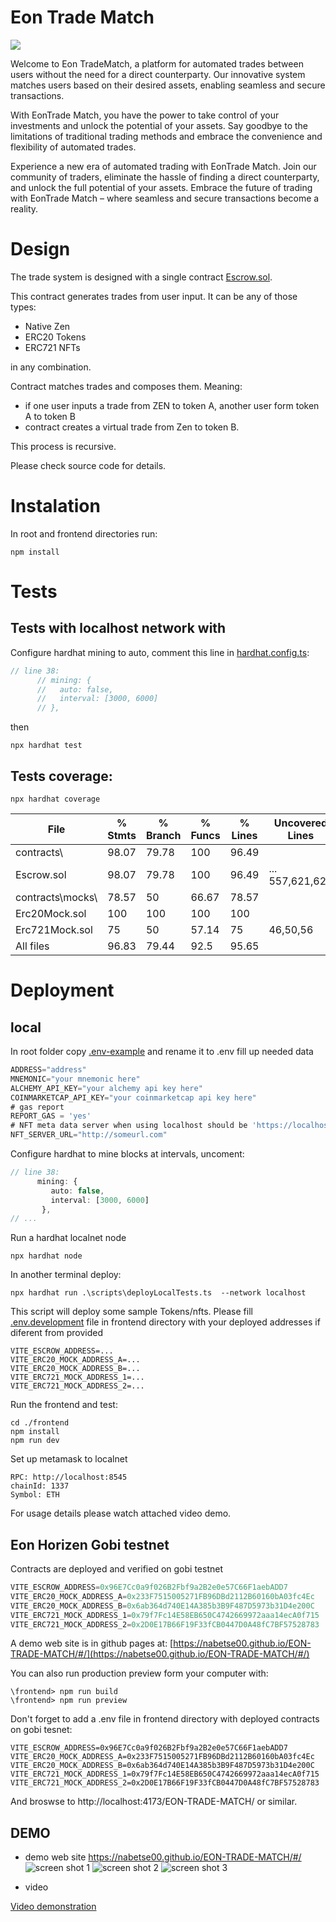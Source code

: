 # Eon Trade Match
![](./frontend/public/logo.png)

Welcome to Eon TradeMatch, a platform for automated trades between users without the need for a direct counterparty. Our innovative system matches users based on their desired assets, enabling seamless and secure transactions.

With EonTrade Match, you have the power to take control of your investments and unlock the potential of your assets. Say goodbye to the limitations of traditional trading methods and embrace the convenience and flexibility of automated trades.

Experience a new era of automated trading with EonTrade Match. Join our community of traders, eliminate the hassle of finding a direct counterparty, and unlock the full potential of your assets. Embrace the future of trading with EonTrade Match – where seamless and secure transactions become a reality.

# Design

The trade system is designed with a single contract [Escrow.sol](./contracts/Escrow.sol).

This contract generates trades from user input.
It can be any of those types:

- Native Zen 
- ERC20 Tokens
- ERC721 NFTs

in any combination.

Contract matches trades and composes them. 
Meaning:
- if one user inputs a trade from ZEN to token A, another user form token A to token B
- contract creates a virtual trade from Zen to token B.

This process is recursive.

Please check source code for details.

# Instalation

In root and frontend directories run:
```console
npm install 
```

# Tests 

## Tests with localhost network with
Configure hardhat mining to auto, comment this line in [hardhat.config.ts](./hardhat.config.ts):
```ts
// line 38:
      // mining: {
      //   auto: false,
      //   interval: [3000, 6000]
      // },
```
then
```console
npx hardhat test
```

## Tests coverage:
```console
npx hardhat coverage
```

File              |  % Stmts | % Branch |  % Funcs |  % Lines |Uncovered Lines |
------------------|----------|----------|----------|----------|----------------|
 contracts\       |    98.07 |    79.78 |      100 |    96.49 |                |
  Escrow.sol      |    98.07 |    79.78 |      100 |    96.49 |... 557,621,622 |
 contracts\mocks\ |    78.57 |       50 |    66.67 |    78.57 |                |
  Erc20Mock.sol   |      100 |      100 |      100 |      100 |                |
  Erc721Mock.sol  |       75 |       50 |    57.14 |       75 |       46,50,56 |
All files         |    96.83 |    79.44 |     92.5 |    95.65 |                |


# Deployment

## local

In root folder copy [.env-example](.env-example) and rename it to .env
fill up needed data
```ts
ADDRESS="address"
MNEMONIC="your mnemonic here"
ALCHEMY_API_KEY="your alchemy api key here"
COINMARKETCAP_API_KEY="your coinmarketcap api key here"
# gas report 
REPORT_GAS = 'yes'
# NFT meta data server when using localhost should be 'https://localhost:port'
NFT_SERVER_URL="http://someurl.com"
```

Configure hardhat to mine blocks at intervals, uncoment:
```ts
// line 38:
      mining: {
         auto: false,
         interval: [3000, 6000]
       },
// ...
```

Run a hardhat localnet node 

```console
npx hardhat node
```

In another terminal deploy:
```console
npx hardhat run .\scripts\deployLocalTests.ts  --network localhost
```

This script will deploy some sample Tokens/nfts. Please fill 
[.env.development](frontend/.env.development) file in frontend directory
with your deployed addresses if diferent from provided
```
VITE_ESCROW_ADDRESS=...
VITE_ERC20_MOCK_ADDRESS_A=...
VITE_ERC20_MOCK_ADDRESS_B=...
VITE_ERC721_MOCK_ADDRESS_1=...
VITE_ERC721_MOCK_ADDRESS_2=...
```
Run the frontend and test:
```console
cd ./frontend
npm install
npm run dev 
```

Set up metamask to localnet
```
RPC: http://localhost:8545
chainId: 1337
Symbol: ETH
```

For usage details please watch attached video demo.

## Eon Horizen Gobi testnet

Contracts are deployed and verified on gobi testnet
```ts
VITE_ESCROW_ADDRESS=0x96E7Cc0a9f026B2Fbf9a2B2e0e57C66F1aebADD7
VITE_ERC20_MOCK_ADDRESS_A=0x233F7515005271FB96DBd2112B60160bA03fc4Ec
VITE_ERC20_MOCK_ADDRESS_B=0x6ab364d740E14A385b3B9F487D5973b31D4e200C
VITE_ERC721_MOCK_ADDRESS_1=0x79f7Fc14E58EB650C4742669972aaa14ecA0f715
VITE_ERC721_MOCK_ADDRESS_2=0x2D0E17B66F19F33fCB0447D0A48fC7BF57528783 
```

A demo web site is in github pages at:
[https://nabetse00.github.io/EON-TRADE-MATCH/#/](https://nabetse00.github.io/EON-TRADE-MATCH/#/)

You can also run production preview form your computer with:

```console
\frontend> npm run build
\frontend> npm run preview
```

Don't forget to add a .env file in frontend directory with deployed contracts on gobi tesnet:
```env
VITE_ESCROW_ADDRESS=0x96E7Cc0a9f026B2Fbf9a2B2e0e57C66F1aebADD7
VITE_ERC20_MOCK_ADDRESS_A=0x233F7515005271FB96DBd2112B60160bA03fc4Ec
VITE_ERC20_MOCK_ADDRESS_B=0x6ab364d740E14A385b3B9F487D5973b31D4e200C
VITE_ERC721_MOCK_ADDRESS_1=0x79f7Fc14E58EB650C4742669972aaa14ecA0f715
VITE_ERC721_MOCK_ADDRESS_2=0x2D0E17B66F19F33fCB0447D0A48fC7BF57528783 
```
And broswse to http://localhost:4173/EON-TRADE-MATCH/ or similar.


## DEMO

- demo web site
https://nabetse00.github.io/EON-TRADE-MATCH/#/
![screen shot 1](./images/screen1.png)
![screen shot 2](./images/screen2.png)
![screen shot 3](./images/screen3.png)

- video

[Video demonstration](https://youtu.be/Dt6uXWjc2D4)





